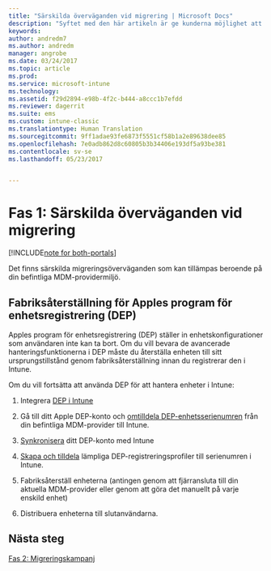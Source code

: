 ```yaml
---
title: "Särskilda överväganden vid migrering | Microsoft Docs"
description: "Syftet med den här artikeln är ge kunderna möjlighet att ta särskilda hänsyn vid migrering innan de startar en migreringskampanj."
keywords: 
author: andredm7
ms.author: andredm
manager: angrobe
ms.date: 03/24/2017
ms.topic: article
ms.prod: 
ms.service: microsoft-intune
ms.technology: 
ms.assetid: f29d2894-e98b-4f2c-b444-a8ccc1b7efdd
ms.reviewer: dagerrit
ms.suite: ems
ms.custom: intune-classic
ms.translationtype: Human Translation
ms.sourcegitcommit: 9ff1adae93fe6873f5551cf58b1a2e89638dee85
ms.openlocfilehash: 7e0adb862d8c60805b3b34406e193df5a93be381
ms.contentlocale: sv-se
ms.lasthandoff: 05/23/2017


---
```


# <a name="phase-1-special-migration-considerations"></a>Fas 1: Särskilda överväganden vid migrering

[!INCLUDE[note for both-portals](../includes/note-for-both-portals.md)]

Det finns särskilda migreringsöverväganden som kan tillämpas beroende på din befintliga MDM-providermiljö.

## <a name="factory-reset-for-apples-device-enrollment-program-dep"></a>Fabriksåterställning för Apples program för enhetsregistrering (DEP)

Apples program för enhetsregistrering (DEP) ställer in enhetskonfigurationer som användaren inte kan ta bort. Om du vill bevara de avancerade hanteringsfunktionerna i DEP måste du återställa enheten till sitt ursprungstillstånd genom fabriksåterställning innan du registrerar den i Intune.

Om du vill fortsätta att använda DEP för att hantera enheter i Intune:

1.  Integrera [DEP i Intune](/intune-classic/deploy-use/ios-device-enrollment-program-in-microsoft-intune)

2.  Gå till ditt Apple DEP-konto och [omtilldela DEP-enhetsserienumren](https://help.apple.com/deployment/business/#/tesf9562af26) från din befintliga MDM-provider till Intune.

3.  [Synkronisera](/intune-classic/deploy-use/ios-device-enrollment-program-in-microsoft-intune) ditt DEP-konto med Intune

4.  [Skapa och tilldela](/intune-classic/deploy-use/ios-device-enrollment-program-in-microsoft-intune) lämpliga DEP-registreringsprofiler till serienumren i Intune.

5.  Fabriksåterställ enheterna (antingen genom att fjärransluta till din aktuella MDM-provider eller genom att göra det manuellt på varje enskild enhet)

6.  Distribuera enheterna till slutanvändarna.

## <a name="next-steps"></a>Nästa steg 

[Fas 2: Migreringskampanj](/intune-classic/plan-design/migration-phase2-migration-campaign)

